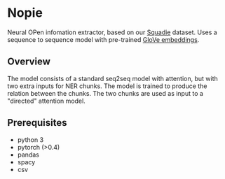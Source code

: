 # Nopie

Neural OPen infomation extractor, based on our [Squadie](https://github.com/NPCai/Squadie) dataset. Uses a sequence to sequence model with pre-trained [GloVe embeddings](https://nlp.stanford.edu/projects/glove/).

## Overview

The model consists of a standard seq2seq model with attention, but with two extra inputs for NER chunks. The model is trained to produce the relation between the chunks. The two chunks are used as input to a "directed" attention model.

## Prerequisites

* python 3
* pytorch (>0.4)
* pandas
* spacy
* csv
